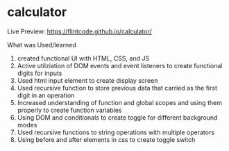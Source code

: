 # calculator

Live Preview: https://flintcode.github.io/calculator/


What was Used/learned

1. created functional UI with HTML, CSS, and JS
2. Active utilziation of DOM events and event listeners  to create functional digits for inputs
3. Used html input element to create display screen
4. Used recursive function to store previous data that carried as the first digit in an operation
5. Increased understanding of function and global scopes and using them properly to create function variables
6. Using DOM and conditionals to create toggle for different background modes
7. Used recursive functions to string operations with multiple operators
8. Using before and after elements in css to create toggle switch 

